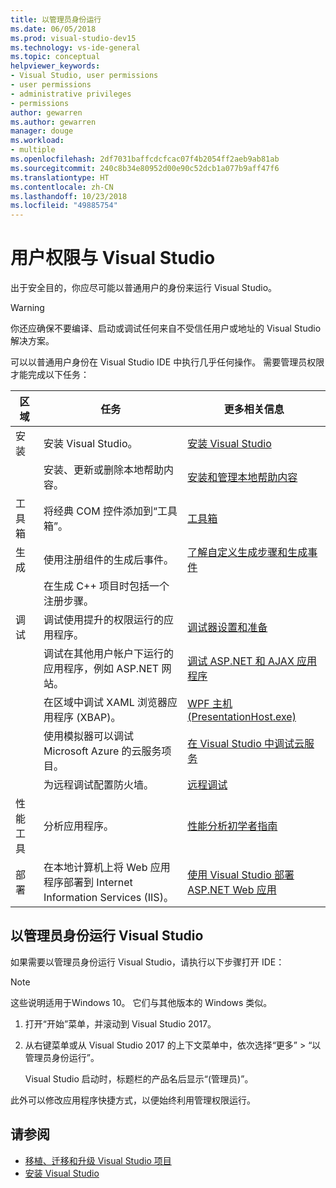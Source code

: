 ```yaml
---
title: 以管理员身份运行
ms.date: 06/05/2018
ms.prod: visual-studio-dev15
ms.technology: vs-ide-general
ms.topic: conceptual
helpviewer_keywords:
- Visual Studio, user permissions
- user permissions
- administrative privileges
- permissions
author: gewarren
ms.author: gewarren
manager: douge
ms.workload:
- multiple
ms.openlocfilehash: 2df7031baffcdcfcac07f4b2054ff2aeb9ab81ab
ms.sourcegitcommit: 240c8b34e80952d00e90c52dcb1a077b9aff47f6
ms.translationtype: HT
ms.contentlocale: zh-CN
ms.lasthandoff: 10/23/2018
ms.locfileid: "49885754"
---
```

# <a name="user-permissions-and-visual-studio"></a>用户权限与 Visual Studio

出于安全目的，你应尽可能以普通用户的身份来运行 Visual Studio。

> [!WARNING]
> 你还应确保不要编译、启动或调试任何来自不受信任用户或地址的 Visual Studio 解决方案。

可以以普通用户身份在 Visual Studio IDE 中执行几乎任何操作。 需要管理员权限才能完成以下任务：

|区域|任务|更多相关信息|
|----------|----------| - |
|安装|安装 Visual Studio。|[安装 Visual Studio](../install/install-visual-studio.md)|
||安装、更新或删除本地帮助内容。|[安装和管理本地帮助内容](../ide/install-and-manage-local-content.md)|
|工具箱|将经典 COM 控件添加到“工具箱”。|[工具箱](../ide/reference/toolbox.md)|
|生成|使用注册组件的生成后事件。|[了解自定义生成步骤和生成事件](/cpp/ide/understanding-custom-build-steps-and-build-events)|
||在生成 C++ 项目时包括一个注册步骤。||
|调试|调试使用提升的权限运行的应用程序。|[调试器设置和准备](../debugger/debugger-settings-and-preparation.md)|
||调试在其他用户帐户下运行的应用程序，例如 ASP.NET 网站。|[调试 ASP.NET 和 AJAX 应用程序](../debugger/debugging-aspnet-and-ajax-applications.md)|
||在区域中调试 XAML 浏览器应用程序 (XBAP)。|[WPF 主机 (PresentationHost.exe)](/dotnet/framework/wpf/app-development/wpf-host-presentationhost-exe)|
||使用模拟器可以调试 Microsoft Azure 的云服务项目。|[在 Visual Studio 中调试云服务](/azure/vs-azure-tools-debug-cloud-services-virtual-machines)|
||为远程调试配置防火墙。|[远程调试](../debugger/remote-debugging.md)|
|性能工具|分析应用程序。|[性能分析初学者指南](../profiling/beginners-guide-to-performance-profiling.md)|
|部署|在本地计算机上将 Web 应用程序部署到 Internet Information Services (IIS)。|[使用 Visual Studio 部署 ASP.NET Web 应用](/aspnet/web-forms/overview/older-versions-getting-started/deployment-to-a-hosting-provider/)|

## <a name="run-visual-studio-as-an-administrator"></a>以管理员身份运行 Visual Studio

如果需要以管理员身份运行 Visual Studio，请执行以下步骤打开 IDE：

> [!NOTE]
> 这些说明适用于Windows 10。 它们与其他版本的 Windows 类似。

1. 打开“开始”菜单，并滚动到 Visual Studio 2017。

1. 从右键菜单或从 Visual Studio 2017 的上下文菜单中，依次选择“更多” > “以管理员身份运行”。

   Visual Studio 启动时，标题栏的产品名后显示“(管理员)”。

此外可以修改应用程序快捷方式，以便始终利用管理权限运行。

## <a name="see-also"></a>请参阅

- [移植、迁移和升级 Visual Studio 项目](../porting/port-migrate-and-upgrade-visual-studio-projects.md)
- [安装 Visual Studio](../install/install-visual-studio.md)